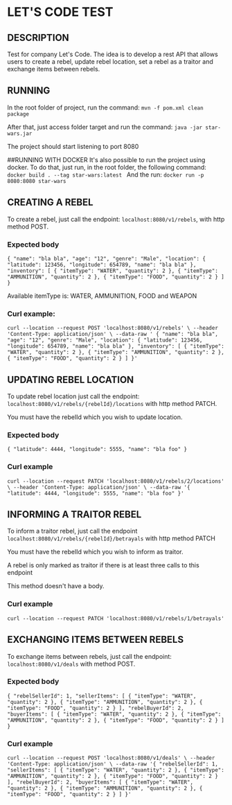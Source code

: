 # LET'S CODE TEST

## DESCRIPTION

Test for company Let's Code. The idea is to develop a rest API that allows users to create a rebel, update rebel location, set a rebel as a traitor and exchange items between rebels.

## RUNNING
In the root folder of project, run the command: `mvn -f pom.xml clean package`

After that, just access folder target and run the command: `java -jar star-wars.jar`

The project should start listening to port 8080

##RUNNING WITH DOCKER
It's also possible to run the project using docker. To do that, just run, in the root folder, the following command:
`docker build . --tag star-wars:latest
`
And the run: 
`docker run -p 8080:8080 star-wars
`

## CREATING A REBEL
To create a rebel, just call the endpoint: `localhost:8080/v1/rebels`, with http method POST.

### Expected body
`
{
    "name": "bla bla",
    "age": "12",
    "genre": "Male",
    "location": {
        "latitude": 123456,
        "longitude": 654789,
        "name": "bla bla"
    },
    "inventory": [
        {
        "itemType": "WATER",
        "quantity": 2
        },
        {
        "itemType": "AMMUNITION",
        "quantity": 2
        },
        {
        "itemType": "FOOD",
        "quantity": 2
        }
    ]
}
`

Available itemType is: WATER, AMMUNITION, FOOD and WEAPON

### Curl example:
`
curl --location --request POST 'localhost:8080/v1/rebels' \
--header 'Content-Type: application/json' \
--data-raw '
{
    "name": "bla bla",
    "age": "12",
    "genre": "Male",
    "location": {
        "latitude": 123456,
        "longitude": 654789,
        "name": "bla bla"
    },
    "inventory": [
        {
            "itemType": "WATER",
            "quantity": 2
        },
        {
            "itemType": "AMMUNITION",
            "quantity": 2
        },
        {
            "itemType": "FOOD",
            "quantity": 2
        }
    ]
}'
`

## UPDATING REBEL LOCATION
To update rebel location just call the endpoint: `localhost:8080/v1/rebels/{rebelId}/locations` with http method PATCH.

You must have the rebelId which you wish to update location.

### Expected body
`
{
    "latitude": 4444,
    "longitude": 5555,
    "name": "bla foo"
}
`

### Curl example
`
curl --location --request PATCH 'localhost:8080/v1/rebels/2/locations' \
--header 'Content-Type: application/json' \
--data-raw '{
    "latitude": 4444,
    "longitude": 5555,
    "name": "bla foo"
}'
`

## INFORMING A TRAITOR REBEL
To inform a traitor rebel, just call the endpoint `localhost:8080/v1/rebels/{rebelId}/betrayals` with http method PATCH

You must have the rebelId which you wish to inform as traitor.

A rebel is only marked as traitor if there is at least three calls to this endpoint

This method doesn't have a body.

### Curl example
`curl --location --request PATCH 'localhost:8080/v1/rebels/1/betrayals'`

## EXCHANGING ITEMS BETWEEN REBELS
To exchange items between rebels, just call the endpoint: `localhost:8080/v1/deals` with method POST.

### Expected body
`
{
    "rebelSellerId": 1,
    "sellerItems": [
        {
            "itemType": "WATER",
            "quantity": 2
        },
        {
            "itemType": "AMMUNITION",
            "quantity": 2
        },
        {
            "itemType": "FOOD",
            "quantity": 2
        }
    ],
    "rebelBuyerId": 2,
    "buyerItems": [
        {
            "itemType": "WATER",
            "quantity": 2
        },
        {
            "itemType": "AMMUNITION",
            "quantity": 2
        },
        {
            "itemType": "FOOD",
            "quantity": 2
        }
    ]
}
`

### Curl example
`
curl --location --request POST 'localhost:8080/v1/deals' \
--header 'Content-Type: application/json' \
--data-raw '{
    "rebelSellerId": 1,
    "sellerItems": [
        {
            "itemType": "WATER",
            "quantity": 2
        },
        {
            "itemType": "AMMUNITION",
            "quantity": 2
        },
        {
            "itemType": "FOOD",
            "quantity": 2
        }
    ],
    "rebelBuyerId": 2,
    "buyerItems": [
        {
            "itemType": "WATER",
            "quantity": 2
        },
        {
            "itemType": "AMMUNITION",
            "quantity": 2
        },
        {
            "itemType": "FOOD",
            "quantity": 2
        }
    ]
}'
`